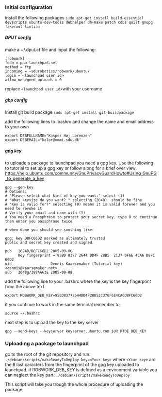 
### Initial configuration

install the following packages
`sudo apt-get install build-essential devscripts ubuntu-dev-tools debhelper dh-make patch cdbs quilt gnupg fakeroot lintian`



##### DPUT config
make a ~/.dput.cf file and input the following:
```
[robwork]
fqdn = ppa.launchpad.net
method = ftp
incoming = ~sdurobotics/robwork/ubuntu/
login = <launchpad user id>
allow_unsigned_uploads = 0
```
replace `<launchpad user id>`with your username

##### gbp config 

Install git build package
`sudo apt-get install git-buildpackage`

add the following lines to .bashrc and change the name and email address to your own

```
export DEBFULLNAME="Kasper Høj Lorenzen" 
export DEBEMAIL="kalor@mmmi.sdu.dk"
```
##### gpg key

to uploade a package to launchpad you need a gpg key. Use the following to tutorial to set up a gpg key or follow along for a brief over view.
https://help.ubuntu.com/community/GnuPrivacyGuardHowto#Using_GnuPG_to_generate_a_key

```
gpg --gen-key
# Options:
# "Please select what kind of key you want:" select (1)
# "What keysize do you want? " selecting (2048)  should be fine
# "Key is valid for?" selecting (0) means it is valid forever and you need to revoke it
# Verify your email and name with (Y) 
# You need a Passphrase to protect your secret key. type 0 to continue then enter you passphrase twice

# when done you should see somthing like:

gpg: key D8FC66D2 marked as ultimately trusted
public and secret key created and signed.

pub   1024D/D8FC66D2 2005-09-08
      Key fingerprint = 95BD 8377 2644 DD4F 28B5  2C37 0F6E 4CA6 D8FC 66D2
uid                  Dennis Kaarsemaker (Tutorial key) <dennis@kaarsemaker.net>
sub   2048g/389AA63E 2005-09-08
```

add the following line to your .bashrc where the key is the key fingerprint from the above text
```
export ROBWORK_DEB_KEY=95BD83772644DD4F28B52C370F6E4CA6D8FC66D2
```

if you continue to work in the same terminal remember to:
```
source ~/.bashrc
```

next step is to upload the key to the key server
```
gpg --send-keys --keyserver keyserver.ubuntu.com $UR_RTDE_DEB_KEY
```


### Uploading a package to launchpad

go to the root of the git repository and run:
`./debian/scripts/makeReadyToDeploy key=<Your key>`
where `<Your key>` are the 8 last caracters from the fingerprint of the gpg key uploaded to launchpad.
if ROBWORK_DEB_KEY is defined as a environment variable you can neglect the key part:
`./debian/scripts/makeReadyToDeploy`

This script will take you trough the whole procedure of uploading the package


